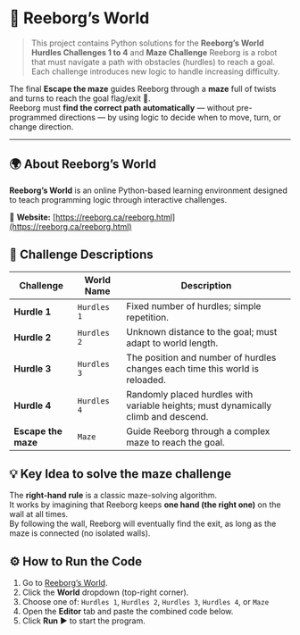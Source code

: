 # 🤖 Reeborg’s World

> This project contains Python solutions for the **Reeborg’s World Hurdles Challenges 1 to 4** and **Maze Challenge** 
Reeborg is a robot that must navigate a path with obstacles (hurdles) to reach a goal.  
Each challenge introduces new logic to handle increasing difficulty.

The final **Escape the maze** guides Reeborg through a **maze** full of twists and turns to reach the goal flag/exit 🏁.  
Reeborg must **find the correct path automatically** — without pre-programmed directions — by using logic to decide when to move, turn, or change direction.

---

## 🌍 About Reeborg’s World
**Reeborg’s World** is an online Python-based learning environment designed to teach programming logic through interactive challenges.

🔗 **Website:** [https://reeborg.ca/reeborg.html](https://reeborg.ca/reeborg.html)


## 🧱 Challenge Descriptions

| Challenge | World Name | Description |
|------------|-------------|-------------|
| **Hurdle 1** | `Hurdles 1` | Fixed number of hurdles; simple repetition. |
| **Hurdle 2** | `Hurdles 2` | Unknown distance to the goal; must adapt to world length. |
| **Hurdle 3** | `Hurdles 3` | The position and number of hurdles changes each time this world is reloaded.|
| **Hurdle 4** | `Hurdles 4` | Randomly placed hurdles with variable heights; must dynamically climb and descend. |
| **Escape the maze** | `Maze` | Guide Reeborg through a complex maze to reach the goal. |


## 💡 Key Idea to solve the **maze challenge**

The **right-hand rule** is a classic maze-solving algorithm.  
It works by imagining that Reeborg keeps **one hand (the right one)** on the wall at all times.  
By following the wall, Reeborg will eventually find the exit, as long as the maze is connected (no isolated walls).


## ⚙️ How to Run the Code

1. Go to [Reeborg’s World](https://reeborg.ca/reeborg.html).
2. Click the **World** dropdown (top-right corner).
3. Choose one of: `Hurdles 1`, `Hurdles 2`, `Hurdles 3`, `Hurdles 4`, or `Maze`
4. Open the **Editor** tab and paste the combined code below.
5. Click **Run** ▶️ to start the program.

